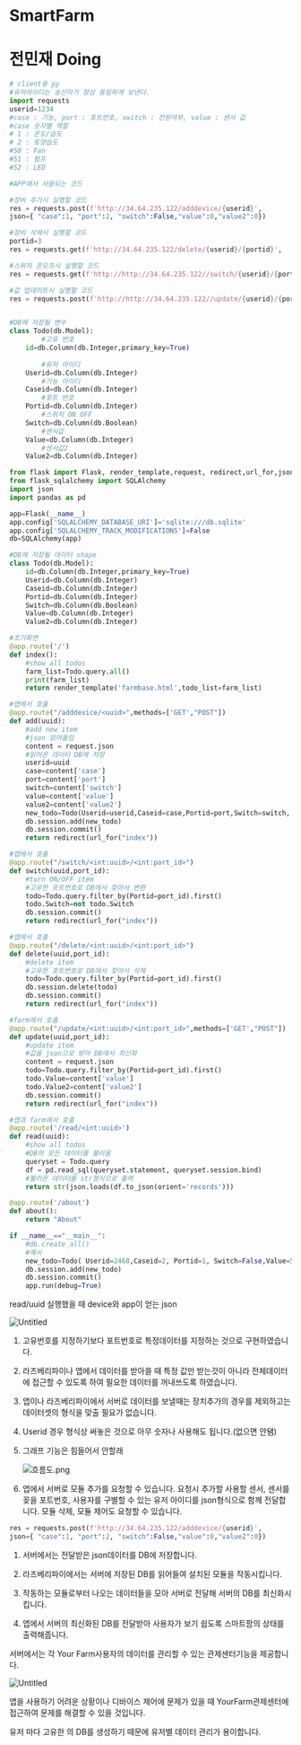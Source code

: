 # SmartFarm
# 전민재 Doing

```python
# client용 py
#유저아이디는 송신자가 항상 동일하게 보낸다.
import requests
userid=1234
#case : 기능, port : 포트번호, switch : 전원여부, value : 센서 값
#case 숫자별 역할
# 1 : 온도/습도
# 2 : 토양습도
#50 : Fan
#51 : 펌프
#52 : LED

#APP에서 사용되는 코드

#장비 추가시 실행할 코드
res = requests.post(f'http://34.64.235.122/adddevice/{userid}', 
json={ "case":1, "port":2, "switch":False,"value":0,"value2":0})

#장비 삭제시 실행할 코드
portid=3
res = requests.get(f'http://34.64.235.122/delete/{userid}/{portid}', 

#스위치 온오프시 실행할 코드
res = requests.get(f'http://http://34.64.235.122//switch/{userid}/{portid}')

#값 업데이트시 실행할 코드
res = requests.post(f'http://http://34.64.235.122//update/{userid}/{portid}', json={ "value":10,"value2":10})

```

```python

#DB에 저장될 변수
class Todo(db.Model):
		#고유 번호 
    id=db.Column(db.Integer,primary_key=True)
    
		#유저 아이디
    Userid=db.Column(db.Integer)
		#기능 아이디
    Caseid=db.Column(db.Integer)
		#포트 번호
    Portid=db.Column(db.Integer)
		#스위치 ON OFF
    Switch=db.Column(db.Boolean)
		#센서값
    Value=db.Column(db.Integer)
		#센서값2
    Value2=db.Column(db.Integer)
```

```python
from flask import Flask, render_template,request, redirect,url_for,jsonify
from flask_sqlalchemy import SQLAlchemy
import json
import pandas as pd

app=Flask(__name__)
app.config['SQLALCHEMY_DATABASE_URI']='sqlite:///db.sqlite'
app.config['SQLALCHEMY_TRACK_MODIFICATIONS']=False
db=SQLAlchemy(app)

#DB에 저장될 데이터 shape
class Todo(db.Model):
    id=db.Column(db.Integer,primary_key=True)
    Userid=db.Column(db.Integer)
    Caseid=db.Column(db.Integer)
    Portid=db.Column(db.Integer)
    Switch=db.Column(db.Boolean)
    Value=db.Column(db.Integer)
    Value2=db.Column(db.Integer)

#초기화면
@app.route('/')
def index():
    #show all todos
    farm_list=Todo.query.all()
    print(farm_list)
    return render_template('farmbase.html',todo_list=farm_list)

#앱에서 호출
@app.route("/adddevice/<uuid>",methods=['GET',"POST"])
def add(uuid):
    #add new item
    #json 읽어들임
    content = request.json
    #읽어온 데이터 DB에 저장
    userid=uuid
    case=content['case']
    port=content['port']
    switch=content['switch']
    value=content['value']
    value2=content['value2']
    new_todo=Todo(Userid=userid,Caseid=case,Portid=port,Switch=switch, Value=value,Value2=value2)
    db.session.add(new_todo)
    db.session.commit()
    return redirect(url_for("index"))

#앱에서 호출
@app.route("/switch/<int:uuid>/<int:port_id>")
def switch(uuid,port_id):
    #turn ON/OFF item
    #고유한 포트번호로 DB에서 찾아서 변환
    todo=Todo.query.filter_by(Portid=port_id).first()
    todo.Switch=not todo.Switch
    db.session.commit()
    return redirect(url_for("index"))

#앱에서 호출
@app.route("/delete/<int:uuid>/<int:port_id>")
def delete(uuid,port_id):
    #delete item
    #고유한 포트번호로 DB에서 찾아서 삭제
    todo=Todo.query.filter_by(Portid=port_id).first()
    db.session.delete(todo)
    db.session.commit()
    return redirect(url_for("index"))

#farm에서 호출
@app.route("/update/<int:uuid>/<int:port_id>",methods=['GET',"POST"])
def update(uuid,port_id):
    #update item
    #값을 json으로 받아 DB에서 최신화
    content = request.json
    todo=Todo.query.filter_by(Portid=port_id).first()
    todo.Value=content['value']
    todo.Value2=content['value2']
    db.session.commit()
    return redirect(url_for("index"))

#앱과 farm에서 호출
@app.route('/read/<int:uuid>')
def read(uuid):
    #show all todos
    #DB의 모든 데이터를 불러옴
    queryset = Todo.query
    df = pd.read_sql(queryset.statement, queryset.session.bind)
    #불러온 데이터를 str형식으로 출력
    return str(json.loads(df.to_json(orient='records')))

@app.route('/about')
def about():
    return "About"

if __name__=="__main__":
    #db.create_all()
    #예시
    new_todo=Todo( Userid=2468,Caseid=2, Portid=1, Switch=False,Value=56,Value2=88)
    db.session.add(new_todo)
    db.session.commit()
    app.run(debug=True)

```

read/uuid 실행했을 때 device와 app이 얻는 json

![Untitled](https://s3-us-west-2.amazonaws.com/secure.notion-static.com/82d7bd5e-4565-42ce-8597-81b00b4c51af/Untitled.png)

1. 고유번호를 지정하기보다 포트번호로 특정데이터를 지정하는 것으로 구현하였습니다.
2. 라즈베리파이나 앱에서 데이터를 받아쓸 때 특정 값만 받는것이 아니라 전체데이터에 접근할 수 있도록 하여 필요한 데이터를 꺼내쓰도록 하였습니다. 
3. 앱이나 라즈베리파이에서 서버로 데이터를 보낼때는 장치추가의 경우를 제외하고는 데이터셋의 형식을 맞출 필요가 없습니다.
4. Userid 경우 형식상 써놓은 것으로 아무 숫자나 사용해도 됩니다.(없으면 안됌)
5. 그래프 기능은 힘들어서 안할래
    
    ![흐름도.png](https://s3-us-west-2.amazonaws.com/secure.notion-static.com/8a0c325a-cc94-44ae-9428-bd68a03734cc/%ED%9D%90%EB%A6%84%EB%8F%84.png)
    

1. 앱에서 서버로 모듈 추가를 요청할 수 있습니다. 요청시 추가할 사용할 센서, 센서를 꽂을 포트번호, 사용자를 구별할 수 있는 유저 아이디를 json형식으로 함께 전달합니다. 모듈 삭제, 모듈 제어도 요청할 수 있습니다.

```python
res = requests.post(f'http://34.64.235.122/adddevice/{userid}', 
json={ "case":1, "port":2, "switch":False,"value":0,"value2":0})

```

1. 서버에서는 전달받은 json데이터를 DB에 저장합니다. 

1. 라즈베리파이에서는 서버에 저장된 DB를 읽어들여 설치된 모듈을 작동시킵니다.
2. 작동하는 모듈로부터 나오는 데이터들을 모아 서버로 전달해 서버의 DB를 최신화시킵니다.
3. 앱에서 서버의 최신화된 DB를 전달받아 사용자가 보기 쉽도록 스마트팜의 상태를 출력해줍니다.

서버에서는 각 Your Farm사용자의 데이터를 관리할 수 있는 관제센터기능을 제공합니다.

![Untitled](https://s3-us-west-2.amazonaws.com/secure.notion-static.com/d8304c13-ccee-453c-9d2b-e38a4f86caec/Untitled.png)

앱을 사용하기 어려운 상황이나 디바이스 제어에 문제가 있을 때 YourFarm관제센터에 접근하여 문제를 해결할 수 있을 것입니다.

유저 마다 고유한 의 DB를 생성하기 때문에 유저별 데이터 관리가 용이합니다.
